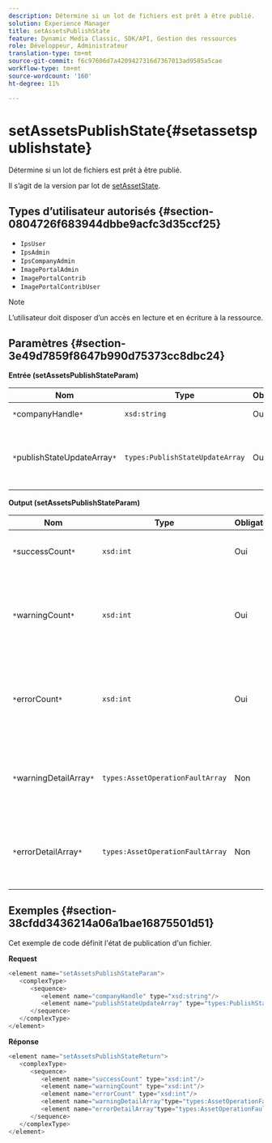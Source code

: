 ```yaml
---
description: Détermine si un lot de fichiers est prêt à être publié.
solution: Experience Manager
title: setAssetsPublishState
feature: Dynamic Media Classic, SDK/API, Gestion des ressources
role: Développeur, Administrateur
translation-type: tm+mt
source-git-commit: f6c97606d7a4209427316d7367013ad9585a5cae
workflow-type: tm+mt
source-wordcount: '160'
ht-degree: 11%

---
```



# setAssetsPublishState{#setassetspublishstate}

Détermine si un lot de fichiers est prêt à être publié.

Il s’agit de la version par lot de [setAssetState](../../../operations/c-operations-intro/c-methods/r-set-asset-publish-state.md#reference-9efc2eeea42348e0b1d5f3d1005c6563).

## Types d’utilisateur autorisés {#section-0804726f683944dbbe9acfc3d35ccf25}

* `IpsUser`
* `IpsAdmin`
* `IpsCompanyAdmin`
* `ImagePortalAdmin`
* `ImagePortalContrib`
* `ImagePortalContribUser`

>[!NOTE]
>
>L’utilisateur doit disposer d’un accès en lecture et en écriture à la ressource.

## Paramètres {#section-3e49d7859f8647b990d75373cc8dbc24}

**Entrée (setAssetsPublishStateParam)**

| Nom | Type | Obligatoire | Description |
|---|---|---|---|
| `*`companyHandle`*` | `xsd:string` | Oui | Poignée de société. |
| `*`publishStateUpdateArray`*` | `types:PublishStateUpdateArray` | Oui | Tableau des valeurs d’état de publication pour les ressources. |

**Output (setAssetsPublishStateParam)**

| Nom | Type | Obligatoire | Description |
|---|---|---|---|
| `*`successCount`*` | `xsd:int` | Oui | Nombre de ressources mises à jour avec succès. |
| `*`warningCount`*` | `xsd:int` | Oui | Nombre de fichiers qui ont généré un avertissement lorsque l’opération tentait de les mettre à jour. |
| `*`errorCount`*` | `xsd:int` | Oui | Nombre de fichiers qui ont généré une erreur lorsque l’opération a tenté de les supprimer. |
| `*`warningDetailArray`*` | `types:AssetOperationFaultArray` | Non | Détails associés aux mises à jour de la ressource qui ont généré un avertissement. |
| `*`errorDetailArray`*` | `types:AssetOperationFaultArray` | Non | Détails associés aux mises à jour de la ressource qui ont généré une erreur. |

## Exemples {#section-38cfdd3436214a06a1bae16875501d51}

Cet exemple de code définit l&#39;état de publication d&#39;un fichier.

**Request**

```java
<element name="setAssetsPublishStateParam">
   <complexType>
      <sequence>
         <element name="companyHandle" type="xsd:string"/>
         <element name="publishStateUpdateArray" type="types:PublishStateUpdateArray"/>
      </sequence>
   </complexType>
</element>
```

**Réponse**

```java
<element name="setAssetsPublishStateReturn">
   <complexType>
      <sequence>
         <element name="successCount" type="xsd:int"/>
         <element name="warningCount" type="xsd:int"/>
         <element name="errorCount" type="xsd:int"/>
         <element name="warningDetailArray"type="types:AssetOperationFaultArray" minOccurs="0"/>
         <element name="errorDetailArray"type="types:AssetOperationFaultArray" minOccurs="0"/>
      </sequence>
   </complexType>
</element>
```

